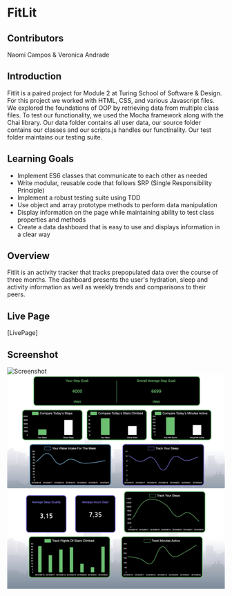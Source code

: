 # FitLit 

## Contributors
Naomi Campos & 
Veronica Andrade

## Introduction
Fitlit is a paired project for Module 2 at Turing School of Software & Design. For this project we worked with HTML, CSS, and various Javascript files. We explored the foundations of OOP by retrieving data from multiple class files. To test our functionality, we used the Mocha framework along with the Chai library. Our data folder contains all user data, our source folder contains our classes and our scripts.js handles our functinality. Our test folder maintains our testing suite.

## Learning Goals
* Implement ES6 classes that communicate to each other as needed
* Write modular, reusable code that follows SRP (Single Responsibility Principle)
* Implement a robust testing suite using TDD
* Use object and array prototype methods to perform data manipulation
* Display information on the page while maintaining ability to test class properties and methods
* Create a data dashboard that is easy to use and displays information in a clear way

## Overview
Fitlit is an activity tracker that tracks prepopulated data over the course of three months. The dashboard presents the user's hydration, sleep and activity information as well as weekly trends and comparisons to their peers. 

## Live Page
[LivePage]

## Screenshot
![Screenshot](file:///Users/naomicampos/Mod-2.2/FitLit/images/fitlit-3.jpg)
![Screenshot](/images/fitlit-2.jpg)
![Screenshot](/images/fitlit-3.jpg)
